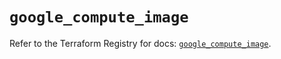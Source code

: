 # `google_compute_image`

Refer to the Terraform Registry for docs: [`google_compute_image`](https://registry.terraform.io/providers/hashicorp/google/5.40.0/docs/resources/compute_image).
